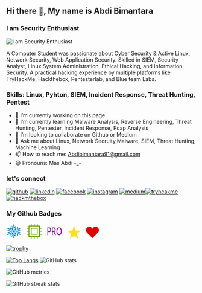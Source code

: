 ## Hi there 👋, My name is Abdi Bimantara
### I am Security Enthusiast
![I am Security Enthusiast](https://media-exp1.licdn.com/dms/image/C5616AQFRmbb3CXpkrw/profile-displaybackgroundimage-shrink_200_800/0/1636347863177?e=1646870400&v=beta&t=W479Ew53XGzrnPZ-c178nLIkwFGnNYlmMcgros_noqU)

A Computer Student was passionate about Cyber Security & Active Linux, Network Security, Web Application Security. Skilled in SIEM, Security Analyst, Linux System Administration, Ethical Hacking, and Information Security. A practical hacking experience by multiple platforms like TryHackMe, Hackthebox, Pentesterlab, and Blue team Labs.

### Skills: Linux, Pyhton, SIEM, Incident Response, Threat Hunting, Pentest

- 🔭 I’m currently working on this page. 
- 🌱 I’m currently learning Malware Analysis, Reverse Engineering, Threat Hunting, Pentester, Incident Response, Pcap Analysis 
- 👯 I’m looking to collaborate on Github or Medium 
- 💬 Ask me about Linux, Network Secruity,Malware, SIEM, Threat Hunting, Machine Learning 
- 📫 How to reach me: Abdibimantara91@gmail.com 
- 😄 Pronouns: Mas Abdi -_- 


### let's connect

[<img src='https://cdn.jsdelivr.net/npm/simple-icons@3.0.1/icons/github.svg' alt='github' height='40'>](https://github.com/abdibimantara)  [<img src='https://cdn.jsdelivr.net/npm/simple-icons@3.0.1/icons/linkedin.svg' alt='linkedin' height='40'>](https://www.linkedin.com/in/abdi-bimantara-990a84149//)  [<img src='https://cdn.jsdelivr.net/npm/simple-icons@3.0.1/icons/facebook.svg' alt='facebook' height='40'>](https://www.facebook.com/profile.php?id=100017517425476)  [<img src='https://cdn.jsdelivr.net/npm/simple-icons@3.0.1/icons/instagram.svg' alt='instagram' height='40'>](https://www.instagram.com/abdibimantara/)  [<img src='https://cdn.jsdelivr.net/npm/simple-icons@3.0.1/icons/medium.svg' alt='medium' height='40'>](https://abdibimantara.medium.com/)[<img 
src='https://cdn.jsdelivr.net/npm/simple-icons@6.5.0/icons/tryhackme.svg' alt='tryhcakme' height='40'>](https://tryhackme.com/p/abdibimantara) [<img 
src='https://cdn.jsdelivr.net/npm/simple-icons@6.5.0/icons/hackthebox.svg' alt='hackmthebox' height='40'>](https://app.hackthebox.com/profile/337310)


### My Github Badges
<a href='https://archiveprogram.github.com/'><img src='https://raw.githubusercontent.com/acervenky/animated-github-badges/master/assets/acbadge.gif' width='40' height='40'></a> <a href='https://docs.github.com/en/developers'><img src='https://raw.githubusercontent.com/acervenky/animated-github-badges/master/assets/devbadge.gif' width='40' height='40'></a> <a href='https://github.com/pricing'><img src='https://raw.githubusercontent.com/acervenky/animated-github-badges/master/assets/pro.gif' width='40' height='40'></a> <a href='https://stars.github.com/'><img src='https://raw.githubusercontent.com/acervenky/animated-github-badges/master/assets/starbadge.gif' width='35' height='35'></a> <a href='https://docs.github.com/en/github/supporting-the-open-source-community-with-github-sponsors'><img src='https://raw.githubusercontent.com/acervenky/animated-github-badges/master/assets/sponsorbadge.gif' width='35' height='35'></a> 

[![trophy](https://github-profile-trophy.vercel.app/?username=abdibimantara)](https://github.com/ryo-ma/github-profile-trophy)

[![Top Langs](https://github-readme-stats.vercel.app/api/top-langs/?username=abdibimantara)](https://github.com/anuraghazra/github-readme-stats)
![GitHub stats](https://github-readme-stats.vercel.app/api?username=abdibimantara&show_icons=true)  

![GitHub metrics](https://metrics.lecoq.io/abdibimantara)  

![GitHub streak stats](https://github-readme-streak-stats.herokuapp.com/?user=abdibimantara)  

